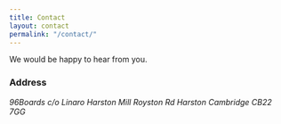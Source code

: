 ```yaml
---
title: Contact
layout: contact
permalink: "/contact/"
---
```

<div class="row no-padding">
    <div class="contact-hero text-center">
        We would be happy to hear from you.
    </div>
</div>

<div class="container">
<div class="col-md-3">
<h3>Address</h3>
<address>
96Boards c/o Linaro
Harston Mill
Royston Rd
Harston
Cambridge
CB22 7GG
</address>

<br>
</div>
<div class="col-md-9">

<script type="text/javascript" defer src="//www.123contactform.com/embed/2819761.js" data-role="form" data-default-width="650px"></script>

</div>
</div>
